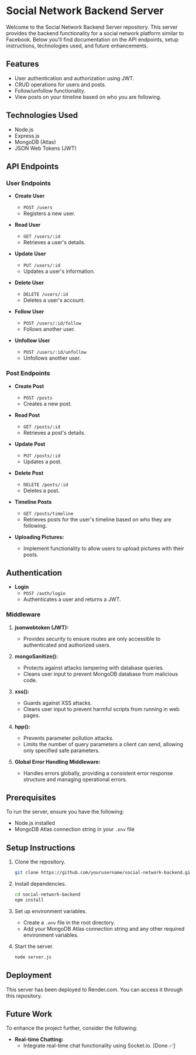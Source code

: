 

# Social Network Backend Server

Welcome to the Social Network Backend Server repository. This server provides the backend functionality for a social network platform similar to Facebook. Below you'll find documentation on the API endpoints, setup instructions, technologies used, and future enhancements.

## Features

- User authentication and authorization using JWT.
- CRUD operations for users and posts.
- Follow/unfollow functionality.
- View posts on your timeline based on who you are following.

## Technologies Used

- Node.js
- Express.js
- MongoDB (Atlas)
- JSON Web Tokens (JWT)

## API Endpoints

### User Endpoints

- **Create User**
  - `POST /users`
  - Registers a new user.
  
- **Read User**
  - `GET /users/:id`
  - Retrieves a user's details.
  
- **Update User**
  - `PUT /users/:id`
  - Updates a user's information.
  
- **Delete User**
  - `DELETE /users/:id`
  - Deletes a user's account.
  
- **Follow User**
  - `POST /users/:id/follow`
  - Follows another user.
  
- **Unfollow User**
  - `POST /users/:id/unfollow`
  - Unfollows another user.

### Post Endpoints

- **Create Post**
  - `POST /posts`
  - Creates a new post.
  
- **Read Post**
  - `GET /posts/:id`
  - Retrieves a post's details.
  
- **Update Post**
  - `PUT /posts/:id`
  - Updates a post.
  
- **Delete Post**
  - `DELETE /posts/:id`
  - Deletes a post.
  
- **Timeline Posts**
  - `GET /posts/timeline`
  - Retrieves posts for the user's timeline based on who they are following.

- **Uploading Pictures:**
  - Implement functionality to allow users to upload pictures with their posts.

## Authentication

- **Login**
  - `POST /auth/login`
  - Authenticates a user and returns a JWT.

### Middleware

1. **jsonwebtoken (JWT):**
   - Provides security to ensure routes are only accessible to authenticated and authorized users.
   
2. **mongoSanitize():**
   - Protects against attacks tampering with database queries.
   - Cleans user input to prevent MongoDB database from malicious code.

3. **xss():**
   - Guards against XSS attacks.
   - Cleans user input to prevent harmful scripts from running in web pages.

4. **hpp():**
   - Prevents parameter pollution attacks.
   - Limits the number of query parameters a client can send, allowing only specified safe parameters.

5. **Global Error Handling Middleware:**
   - Handles errors globally, providing a consistent error response structure and managing operational errors.

## Prerequisites

To run the server, ensure you have the following:

- Node.js installed
- MongoDB Atlas connection string in your `.env` file

## Setup Instructions

1. Clone the repository.
   ```bash
   git clone https://github.com/yourusername/social-network-backend.git
   ```

2. Install dependencies.
   ```bash
   cd social-network-backend
   npm install
   ```

3. Set up environment variables.
   - Create a `.env` file in the root directory.
   - Add your MongoDB Atlas connection string and any other required environment variables.
   
4. Start the server.
   ```bash
   node server.js
   ```

## Deployment

This server has been deployed to Render.com. You can access it through this repository.

## Future Work

To enhance the project further, consider the following:
  
- **Real-time Chatting:**
  - Integrate real-time chat functionality using Socket.io. [Done ✅]
